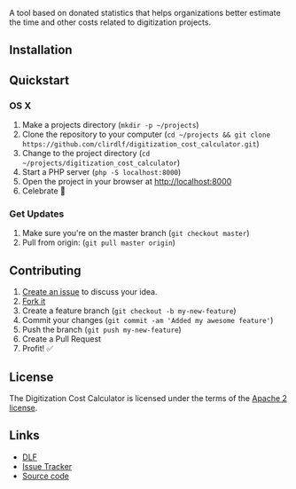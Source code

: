 A tool based on donated statistics that helps organizations better estimate the time and other costs related to digitization projects.

## Installation


## Quickstart

### OS X

1. Make a projects directory (`mkdir -p ~/projects`)
2. Clone the repository to your computer (`cd ~/projects && git clone https://github.com/clirdlf/digitization_cost_calculator.git`)
3. Change to the project directory (`cd ~/projects/digitization_cost_calculator`)
4. Start a PHP server (`php -S localhost:8000`)
5. Open the project in your browser at [http://localhost:8000](http://localhost:8000)
6. Celebrate :tada:

### Get Updates

1. Make sure you're on the master branch (`git checkout master`)
2. Pull from origin: (`git pull master origin`)

## Contributing

1. [Create an issue][issues] to discuss your idea.
2. [Fork it][fork-it]
3. Create a feature branch (`git checkout -b my-new-feature`)
4. Commit your changes (`git commit -am 'Added my awesome feature'`)
5. Push the branch (`git push my-new-feature`)
6. Create a Pull Request
7. Profit! :white_check_mark:

## License

The Digitization Cost Calculator is licensed under the terms of the [Apache 2 license](LICENSE).

## Links

* [DLF](https://diglib.org)
* [Issue Tracker][issues]
* [Source code](https://github.com/clirdlf/digitization_cost_calculator)

[issues]: https://github.com/clirdlf/digitization_cost_calculator/issues
[fork-it]: https://github.com/clirdlf/digitization_cost_calculator/fork
